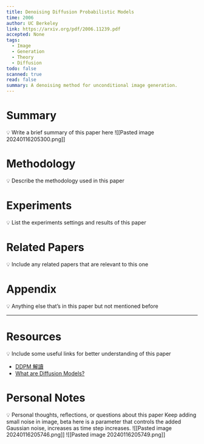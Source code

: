 ```yaml
---
title: Denoising Diffusion Probabilistic Models
time: 2006
author: UC Berkeley
link: https://arxiv.org/pdf/2006.11239.pdf
accepted: None
tags:
  - Image
  - Generation
  - Theory
  - Diffusion
todo: false
scanned: true
read: false
summary: A denoising method for unconditional image generation.
---
```

# Summary
💡 Write a brief summary of this paper here
![[Pasted image 20240116205300.png]]
# Methodology
💡 Describe the methodology used in this paper

# Experiments
💡 List the experiments settings and results of this paper

# Related Papers
💡 Include any related papers that are relevant to this one

# Appendix
💡 Anything else that’s in this paper but not mentioned before

---
# Resources
💡 Include some useful links for better understanding of this paper
- [DDPM 解讀](https://zhuanlan.zhihu.com/p/578123804)
- [What are Diffusion Models?](https://lilianweng.github.io/posts/2021-07-11-diffusion-models/)
# Personal Notes
💡 Personal thoughts, reflections, or questions about this paper
Keep adding small noise in image, beta here is a parameter that controls the added Gaussian noise, increases as time step increases.
![[Pasted image 20240116205746.png]]
![[Pasted image 20240116205749.png]]